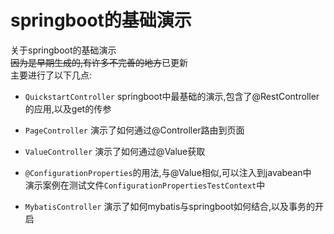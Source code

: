 # springboot的基础演示
关于springboot的基础演示  
~~因为是早期生成的,有许多不完善的地方~~已更新  
主要进行了以下几点:    
- `QuickstartController` springboot中最基础的演示,包含了@RestController的应用,以及get的传参

- `PageController` 演示了如何通过@Controller路由到页面

- `ValueController` 演示了如何通过@Value获取

- `@ConfigurationProperties`的用法,与@Value相似,可以注入到javabean中  
  演示案例在测试文件`ConfigurationPropertiesTestContext`中
  
- `MybatisController` 演示了如何mybatis与springboot如何结合,以及事务的开启


